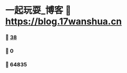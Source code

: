 # 一起玩耍_博客 :link: https://blog.17wanshua.cn 
### :page_facing_up: [38](https://blog.17wanshua.cn/tag.html) 
### :speech_balloon: 0 
### :hibiscus: 64835 

